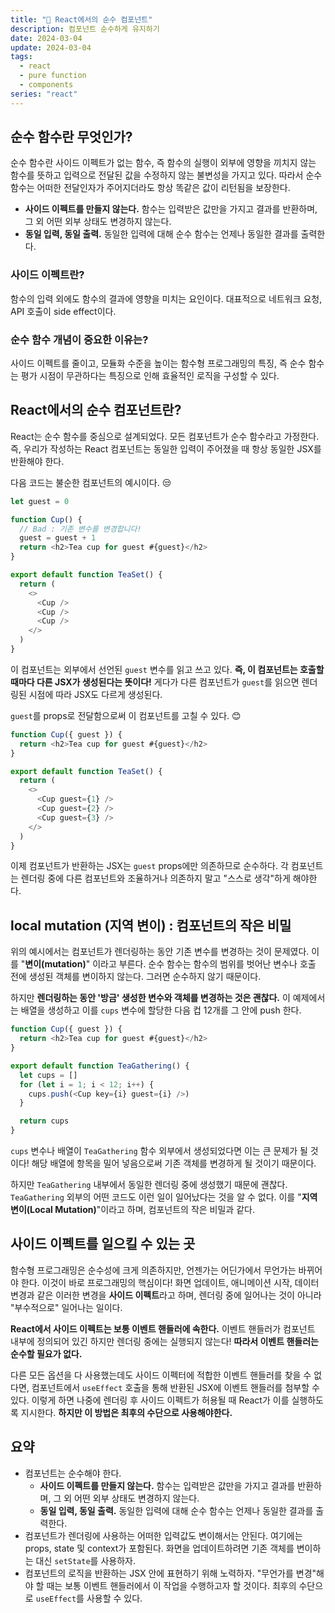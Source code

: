 ```yaml
---
title: "🐳 React에서의 순수 컴포넌트"
description: 컴포넌트 순수하게 유지하기
date: 2024-03-04
update: 2024-03-04
tags:
  - react
  - pure function
  - components
series: "react"
---
```


## 순수 함수란 무엇인가?

순수 함수란 사이드 이펙트가 없는 함수, 즉 함수의 실행이 외부에 영향을 끼치지 않는 함수를 뜻하고 입력으로 전달된 값을 수정하지 않는 불변성을 가지고 있다. 따라서 순수함수는 어떠한 전달인자가 주어지더라도 항상 똑같은 값이 리턴됨을 보장한다.

- **사이드 이펙트를 만들지 않는다.** 함수는 입력받은 값만을 가지고 결과를 반환하며, 그 외 어떤 외부 상태도 변경하지 않는다.
- **동일 입력, 동일 출력.** 동일한 입력에 대해 순수 함수는 언제나 동일한 결과를 출력한다.

### 사이드 이펙트란?

함수의 입력 외에도 함수의 결과에 영향을 미치는 요인이다. 대표적으로 네트워크 요청,  
API 호출이 side effect이다.

### 순수 함수 개념이 중요한 이유는?

사이드 이펙트를 줄이고, 모듈화 수준을 높이는 함수형 프로그래밍의 특징, 즉 순수 함수는 평가 시점이 무관하다는 특징으로 인해 효율적인 로직을 구성할 수 있다.

## React에서의 순수 컴포넌트란?

React는 순수 함수를 중심으로 설계되었다. 모든 컴포넌트가 순수 함수라고 가정한다.  
즉, 우리가 작성하는 React 컴포넌트는 동일한 입력이 주어졌을 때 항상 동일한 JSX를 반환해야 한다.

다음 코드는 불순한 컴포넌트의 예시이다. 😒

```js
let guest = 0

function Cup() {
  // Bad : 기존 변수를 변경합니다!
  guest = guest + 1
  return <h2>Tea cup for guest #{guest}</h2>
}

export default function TeaSet() {
  return (
    <>
      <Cup />
      <Cup />
      <Cup />
    </>
  )
}
```

이 컴포넌트는 외부에서 선언된 `guest` 변수를 읽고 쓰고 있다. **즉, 이 컴포넌트는 호출할 때마다 다른 JSX가 생성된다는 뜻이다!** 게다가 다른 컴포넌트가 `guest`를 읽으면 렌더링된 시점에 따라 JSX도 다르게 생성된다.

`guest`를 props로 전달함으로써 이 컴포넌트를 고칠 수 있다. 😊

```js
function Cup({ guest }) {
  return <h2>Tea cup for guest #{guest}</h2>
}

export default function TeaSet() {
  return (
    <>
      <Cup guest={1} />
      <Cup guest={2} />
      <Cup guest={3} />
    </>
  )
}
```

이제 컴포넌트가 반환하는 JSX는 `guest` props에만 의존하므로 순수하다. 각 컴포넌트는 렌더링 중에 다른 컴포넌트와 조율하거나 의존하지 말고 "스스로 생각"하게 해야한다.

## local mutation (지역 변이) : 컴포넌트의 작은 비밀

위의 예시에서는 컴포넌트가 렌더링하는 동안 기존 변수를 변경하는 것이 문제였다. 이를 "**변이(mutation)**" 이라고 부른다. 순수 함수는 함수의 범위를 벗어난 변수나 호출 전에 생성된 객체를 변이하지 않는다. 그러면 순수하지 않기 때문이다.

하지만 **렌더링하는 동안 '방금' 생성한 변수와 객체를 변경하는 것은 괜찮다.** 이 예제에서는 배열을 생성하고 이를 `cups` 변수에 할당한 다음 컵 12개를 그 안에 push 한다.

```js
function Cup({ guest }) {
  return <h2>Tea cup for guest #{guest}</h2>
}

export default function TeaGathering() {
  let cups = []
  for (let i = 1; i < 12; i++) {
    cups.push(<Cup key={i} guest={i} />)
  }

  return cups
}
```

`cups` 변수나 배열이 `TeaGathering` 함수 외부에서 생성되었다면 이는 큰 문제가 될 것이다! 해당 배열에 항목을 밀어 넣음으로써 기존 객체를 변경하게 될 것이기 때문이다.

하지만 `TeaGathering` 내부에서 동일한 렌더링 중에 생성했기 때문에 괜찮다. `TeaGathering` 외부의 어떤 코드도 이런 일이 일어났다는 것을 알 수 없다. 이를 "**지역 변이(Local Mutation)**"이라고 하며, 컴포넌트의 작은 비밀과 같다.

## 사이드 이펙트를 일으킬 수 있는 곳

함수형 프로그래밍은 순수성에 크게 의존하지만, 언젠가는 어딘가에서 무언가는 바뀌어야 한다. 이것이 바로 프로그래밍의 핵심이다! 화면 업데이트, 애니메이션 시작, 데이터 변경과 같은 이러한 변경을 **사이드 이펙트**라고 하며, 렌더링 중에 일어나는 것이 아니라 "부수적으로" 일어나는 일이다.

**React에서 사이드 이펙트는 보통 이벤트 핸들러에 속한다.** 이벤트 핸들러가 컴포넌트 내부에 정의되어 있긴 하지만 렌더링 중에는 실행되지 않는다! **따라서 이벤트 핸들러는 순수할 필요가 없다.**

다른 모든 옵션을 다 사용했는데도 사이드 이펙터에 적합한 이벤트 핸들러를 찾을 수 없다면, 컴포넌트에서 `useEffect` 호출을 통해 반환된 JSX에 이벤트 핸들러를 첨부할 수 있다. 이렇게 하면 나중에 렌더링 후 사이드 이펙트가 허용될 때 React가 이를 실행하도록 지시한다. **하지만 이 방법은 최후의 수단으로 사용해야한다.**

## 요약

- 컴포넌트는 순수해야 한다.
  - **사이드 이펙트를 만들지 않는다.** 함수는 입력받은 값만을 가지고 결과를 반환하며, 그 외 어떤 외부 상태도 변경하지 않는다.
  - **동일 입력, 동일 출력.** 동일한 입력에 대해 순수 함수는 언제나 동일한 결과를 출력한다.
- 컴포넌트가 렌더링에 사용하는 어떠한 입력값도 변이해서는 안된다. 여기에는 props, state 및 context가 포함된다. 화면을 업데이트하려면 기존 객체를 변이하는 대신 `setState`를 사용하자.
- 컴포넌트의 로직을 반환하는 JSX 안에 표현하기 위해 노력하자. "무언가를 변경"해야 할 때는 보통 이벤트 핸들러에서 이 작업을 수행하고자 할 것이다. 최후의 수단으로 `useEffect`를 사용할 수 있다.
